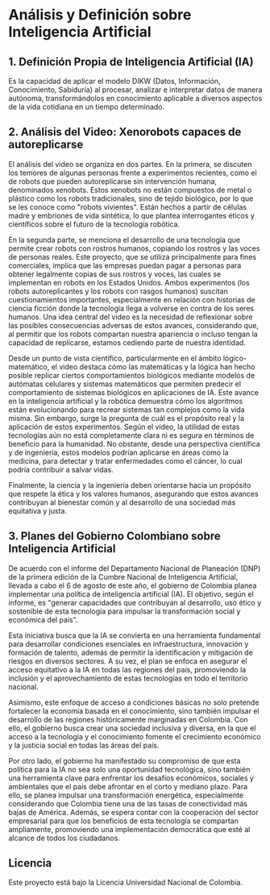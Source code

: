 # Análisis y Definición sobre Inteligencia Artificial

## 1. **Definición Propia de Inteligencia Artificial (IA)**

Es la capacidad de aplicar el modelo DIKW (Datos, Información, Conocimiento, Sabiduría) al procesar, analizar e interpretar datos de manera autónoma, transformándolos en conocimiento aplicable a diversos aspectos de la vida cotidiana en un tiempo determinado.

## 2. **Análisis del Video: Xenorobots capaces de autoreplicarse**

El análisis del video se organiza en dos partes. En la primera, se discuten los temores de algunas personas frente a experimentos recientes, como el de robots que pueden autoreplicarse sin intervención humana, denominados xenobots. Estos xenobots no están compuestos de metal o plástico como los robots tradicionales, sino de tejido biológico, por lo que se les conoce como "robots vivientes". Están hechos a partir de células madre y embriones de vida sintética, lo que plantea interrogantes éticos y científicos sobre el futuro de la tecnología robótica.

En la segunda parte, se menciona el desarrollo de una tecnología que permite crear robots con rostros humanos, copiando los rostros y las voces de personas reales. Este proyecto, que se utiliza principalmente para fines comerciales, implica que las empresas puedan pagar a personas para obtener legalmente copias de sus rostros y voces, las cuales se implementan en robots en los Estados Unidos.
Ambos experimentos (los robots autoreplicantes y los robots con rasgos humanos) suscitan cuestionamientos importantes, especialmente en relación con historias de ciencia ficción donde la tecnología llega a volverse en contra de los seres humanos. Una idea central del video es la necesidad de reflexionar sobre las posibles consecuencias adversas de estos avances, considerando que, al permitir que los robots compartan nuestra apariencia o incluso tengan la capacidad de replicarse, estamos cediendo parte de nuestra identidad.

Desde un punto de vista científico, particularmente en el ámbito lógico-matemático, el video destaca cómo las matemáticas y la lógica han hecho posible replicar ciertos comportamientos biológicos mediante modelos de autómatas celulares y sistemas matemáticos que permiten predecir el comportamiento de sistemas biológicos en aplicaciones de IA. Este avance en la inteligencia artificial y la robótica demuestra cómo los algoritmos están evolucionando para recrear sistemas tan complejos como la vida misma.
Sin embargo, surge la pregunta de cuál es el propósito real y la aplicación de estos experimentos. Según el video, la utilidad de estas tecnologías aún no está completamente clara ni es segura en términos de beneficio para la humanidad. No obstante, desde una perspectiva científica y de ingeniería, estos modelos podrían aplicarse en áreas como la medicina, para detectar y tratar enfermedades como el cáncer, lo cual podría contribuir a salvar vidas.

Finalmente, la ciencia y la ingeniería deben orientarse hacia un propósito que respete la ética y los valores humanos, asegurando que estos avances contribuyan al bienestar común y al desarrollo de una sociedad más equitativa y justa.

## 3. **Planes del Gobierno Colombiano sobre Inteligencia Artificial**

De acuerdo con el informe del Departamento Nacional de Planeación (DNP) de la primera edición de la Cumbre Nacional de Inteligencia Artificial, llevada a cabo el 6 de agosto de este año, el gobierno de Colombia planea implementar una política de inteligencia artificial (IA). El objetivo, según el informe, es "generar capacidades que contribuyan al desarrollo, uso ético y sostenible de esta tecnología para impulsar la transformación social y económica del país".

Esta iniciativa busca que la IA se convierta en una herramienta fundamental para desarrollar condiciones esenciales en infraestructura, innovación y formación de talento, además de permitir la identificación y mitigación de riesgos en diversos sectores. A su vez, el plan se enfoca en asegurar el acceso equitativo a la IA en todas las regiones del país, promoviendo la inclusión y el aprovechamiento de estas tecnologías en todo el territorio nacional.

Asimismo, este enfoque de acceso a condiciones básicas no solo pretende fortalecer la economía basada en el conocimiento, sino también impulsar el desarrollo de las regiones históricamente marginadas en Colombia. Con ello, el gobierno busca crear una sociedad inclusiva y diversa, en la que el acceso a la tecnología y el conocimiento fomente el crecimiento económico y la justicia social en todas las áreas del país.

Por otro lado, el gobierno ha manifestado su compromiso de que esta política para la IA no sea solo una oportunidad tecnológica, sino también una herramienta clave para enfrentar los desafíos económicos, sociales y ambientales que el país debe afrontar en el corto y mediano plazo. Para ello, se planea impulsar una transformación energética, especialmente considerando que Colombia tiene una de las tasas de conectividad más bajas de América. Además, se espera contar con la cooperación del sector empresarial para que los beneficios de esta tecnología se compartan ampliamente, promoviendo una implementación democrática que esté al alcance de todos los ciudadanos.

## **Licencia**

Este proyecto está bajo la Licencia Universidad Nacional de Colombia.

